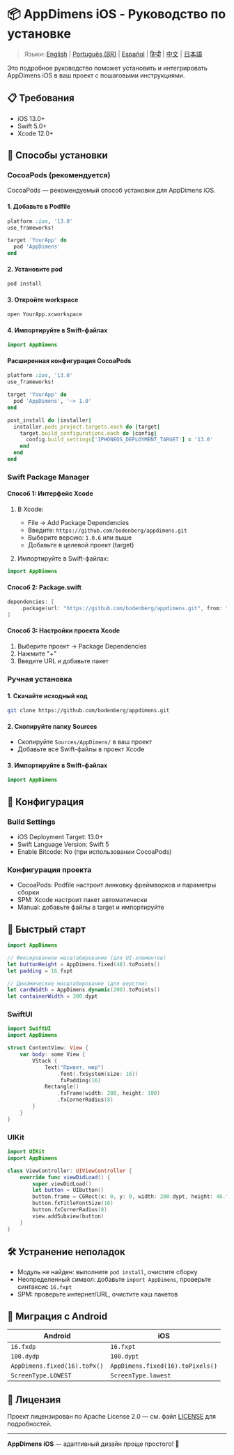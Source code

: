 # 📦 AppDimens iOS - Руководство по установке

> Языки: [English](../../../iOS/INSTALLATION.md) | [Português (BR)](../../pt-BR/iOS/INSTALLATION.md) | [Español](../../es/iOS/INSTALLATION.md) | [हिन्दी](../../hi/iOS/INSTALLATION.md) | [中文](../../zh/iOS/INSTALLATION.md) | [日本語](../../ja/iOS/INSTALLATION.md)

Это подробное руководство поможет установить и интегрировать AppDimens iOS в ваш проект с пошаговыми инструкциями.

## 📋 Требования

- iOS 13.0+
- Swift 5.0+
- Xcode 12.0+

## 🚀 Способы установки

### CocoaPods (рекомендуется)

CocoaPods — рекомендуемый способ установки для AppDimens iOS.

#### 1. Добавьте в Podfile

```ruby
platform :ios, '13.0'
use_frameworks!

target 'YourApp' do
  pod 'AppDimens'
end
```

#### 2. Установите pod

```bash
pod install
```

#### 3. Откройте workspace

```bash
open YourApp.xcworkspace
```

#### 4. Импортируйте в Swift-файлах

```swift
import AppDimens
```

#### Расширенная конфигурация CocoaPods

```ruby
platform :ios, '13.0'
use_frameworks!

target 'YourApp' do
  pod 'AppDimens', '~> 1.0'
end

post_install do |installer|
  installer.pods_project.targets.each do |target|
    target.build_configurations.each do |config|
      config.build_settings['IPHONEOS_DEPLOYMENT_TARGET'] = '13.0'
    end
  end
end
```

### Swift Package Manager

#### Способ 1: Интерфейс Xcode

1. В Xcode:
   - File → Add Package Dependencies
   - Введите: `https://github.com/bodenberg/appdimens.git`
   - Выберите версию: `1.0.6` или выше
   - Добавьте в целевой проект (target)

2. Импортируйте в Swift-файлах:
```swift
import AppDimens
```

#### Способ 2: Package.swift

```swift
dependencies: [
    .package(url: "https://github.com/bodenberg/appdimens.git", from: "1.0.6")
]
```

#### Способ 3: Настройки проекта Xcode

1. Выберите проект → Package Dependencies
2. Нажмите "+"
3. Введите URL и добавьте пакет

### Ручная установка

#### 1. Скачайте исходный код

```bash
git clone https://github.com/bodenberg/appdimens.git
```

#### 2. Скопируйте папку Sources

- Скопируйте `Sources/AppDimens/` в ваш проект
- Добавьте все Swift-файлы в проект Xcode

#### 3. Импортируйте в Swift-файлах

```swift
import AppDimens
```

## 🔧 Конфигурация

### Build Settings

- iOS Deployment Target: 13.0+
- Swift Language Version: Swift 5
- Enable Bitcode: No (при использовании CocoaPods)

### Конфигурация проекта

- CocoaPods: Podfile настроит линковку фреймворков и параметры сборки
- SPM: Xcode настроит пакет автоматически
- Manual: добавьте файлы в target и импортируйте

## 🎯 Быстрый старт

```swift
import AppDimens

// Фиксированное масштабирование (для UI-элементов)
let buttonHeight = AppDimens.fixed(48).toPoints()
let padding = 16.fxpt

// Динамическое масштабирование (для верстки)
let cardWidth = AppDimens.dynamic(200).toPoints()
let containerWidth = 300.dypt
```

### SwiftUI

```swift
import SwiftUI
import AppDimens

struct ContentView: View {
    var body: some View {
        VStack {
            Text("Привет, мир")
                .font(.fxSystem(size: 16))
                .fxPadding(16)
            Rectangle()
                .fxFrame(width: 200, height: 100)
                .fxCornerRadius(8)
        }
    }
}
```

### UIKit

```swift
import UIKit
import AppDimens

class ViewController: UIViewController {
    override func viewDidLoad() {
        super.viewDidLoad()
        let button = UIButton()
        button.frame = CGRect(x: 0, y: 0, width: 200.dypt, height: 48.fxpt)
        button.fxTitleFontSize(16)
        button.fxCornerRadius(8)
        view.addSubview(button)
    }
}
```

## 🛠 Устранение неполадок

- Модуль не найден: выполните `pod install`, очистите сборку
- Неопределенный символ: добавьте `import AppDimens`, проверьте синтаксис `16.fxpt`
- SPM: проверьте интернет/URL, очистите кэш пакетов

## 🔄 Миграция с Android

| Android | iOS |
|---------|-----|
| `16.fxdp` | `16.fxpt` |
| `100.dydp` | `100.dypt` |
| `AppDimens.fixed(16).toPx()` | `AppDimens.fixed(16).toPixels()` |
| `ScreenType.LOWEST` | `ScreenType.lowest` |

## 📄 Лицензия

Проект лицензирован по Apache License 2.0 — см. файл [LICENSE](LICENSE) для подробностей.

---

**AppDimens iOS** — адаптивный дизайн проще простого! 🚀
